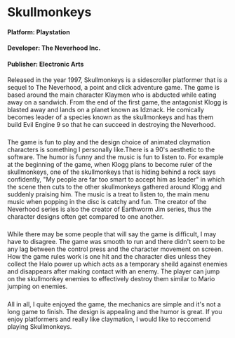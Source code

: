 # Skullmonkeys
#### Platform: Playstation
#### Developer: The Neverhood Inc.
#### Publisher: Electronic Arts

  Released in the year 1997,
Skullmonkeys is a sidescroller platformer that is a sequel to The Neverhood, a point and click adventure game. The game is based around the main character Klaymen who is abducted while eating away on a sandwich. From the end of the first game, the antagonist Klogg is blasted away and lands on a planet known as Idznack. He comically becomes leader of a species known as the skullmonkeys and has them build Evil Engine 9 so that he can succeed in destroying the Neverhood. 
#####
  The game is fun to play and the design choice of animated claymation characters is something I personally like.There is a 90's aesthetic to the software. The humor is funny and the music is fun to listen to. For example at the beginning of the game, when Klogg plans to become ruler of the skullmonkeys, one of the skullmonkeys that is hiding behind a rock says confidently, "My people are far too smart to accept him as leader" in which the scene then cuts to the other skullmonkeys gathered around Klogg and suddenly praising him.
The music is a treat to listen to, the main menu music when popping in the disc is catchy and fun.
The creator of the Neverhood series is also the creator of Earthworm Jim series, thus the character designs often get compared to one another.
#####
  While there may be some people that will say the game is difficult, I may have to disagree. The game was smooth to run and there didn't seem to be any lag between the control press and the character movement on screen. How the game rules work is one hit and the character dies unless they collect the Halo power up which acts as a temporary sheild against enemies and disappears after making contact with an enemy. The player can jump on the skullmonkey enemies to effectively destroy them similar to Mario jumping on enemies. 
  #####
All in all, I quite enjoyed the game, the mechanics are simple and it's not a long game to finish. The design is appealing and the humor is great. If you enjoy platformers and really like claymation, I would like to reccomend playing Skullmonkeys.
######

